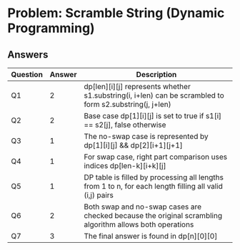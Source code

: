 # Problem: Scramble String (Dynamic Programming)

## Answers

| Question | Answer | Description |
|----------|---------|-------------|
| Q1 | 2 | dp[len][i][j] represents whether s1.substring(i, i+len) can be scrambled to form s2.substring(j, j+len) |
| Q2 | 2 | Base case dp[1][i][j] is set to true if s1[i] == s2[j], false otherwise |
| Q3 | 1 | The no-swap case is represented by dp[1][i][j] && dp[2][i+1][j+1] |
| Q4 | 1 | For swap case, right part comparison uses indices dp[len-k][i+k][j] |
| Q5 | 1 | DP table is filled by processing all lengths from 1 to n, for each length filling all valid (i,j) pairs |
| Q6 | 2 | Both swap and no-swap cases are checked because the original scrambling algorithm allows both operations |
| Q7 | 3 | The final answer is found in dp[n][0][0] |
